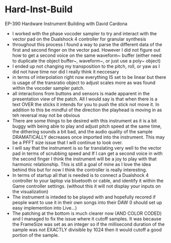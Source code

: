 # Hard-Inst-Build
 EP-390 Hardware Instrument Building with David Cardona
- I worked with the phase vocoder sampler to try and interact with the vector pad on the Dualshock 4 controller for granular synthesis
- throughout this process I found a way to parse the different data of the first and second finger on the vector pad. However I did not figure out how to get a second voice on the same waveform~ buffer (either need to duplicate the object buffer~, waveform~, or just use a poly~ object)
- I ended up not changing my transposition to the pitch, roll, or yaw as I did not have time nor did I really think it neccesary
- in terms of interpolation right now everything IS set to be linear but there is usage of the transratio object to adjust scales more as was found within the vocoder sampler patch. 
- all interactions from buttons and sensors is made apparent in the presentation view of the patch. All I would say is that when there is a text OVER the sticks it intends for you to push the stick not move it. In addition to this be mindful of the direction the playhead is moving in as teh reversal may not be obvious
- There are some things to be desired with this instrument as it is a bit buggy with being able to play and adjust pitch speed at the same time, the dithering sounds a bit bad, and the audio quality of the sample DRAMATICALLY decreases once imported into the instrument. This may be a PFFT size issue that I will continue to look over.
- I will say that the instrument is so far translating very well to the vector pad in terms of scrubbing speed and If I can get a second voice in with the second finger I think the instrument will be a joy to play with that harmonic relationship. This is still a goal of mine as I love the idea behind this but for now I think the controller is really interesting.
- In terms of startup all that is needed is to connect a Dualshock 4 controller to your laptop via bluetooth or cable, and identify it within the Game controller settings. (without this it will not display your inputs on the visualization)
- The instrument is inteded to be played with and hopefully recored if people want to use it in their own songs into their DAW (I should set up easy implemention into Live...)
- The patching at the bottom is much clearer now (AND COLOR CODED) and I managed to fix the issue where it cutoff samples. It was because the FrameSize was set as an integer so if the millisecond duration of the sample was not EXACTLY divisible by 1024 then it would cutoff a good portion of the sample.